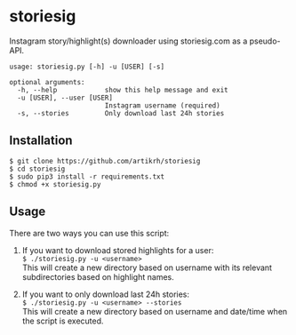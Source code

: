 # storiesig
Instagram story/highlight(s) downloader using storiesig.com as a pseudo-API.

```
usage: storiesig.py [-h] -u [USER] [-s]

optional arguments:
  -h, --help            show this help message and exit
  -u [USER], --user [USER]
                        Instagram username (required)
  -s, --stories         Only download last 24h stories
```

## Installation
```
$ git clone https://github.com/artikrh/storiesig
$ cd storiesig
$ sudo pip3 install -r requirements.txt
$ chmod +x storiesig.py
```

## Usage

There are two ways you can use this script:

1. If you want to download stored highlights for a user:  
`$ ./storiesig.py -u <username>`  
This will create a new directory based on username with its relevant subdirectories based on highlight names.

2. If you want to only download last 24h stories:  
`$ ./storiesig.py -u <username> --stories`  
This will create a new directory based on username and date/time when the script is executed.
